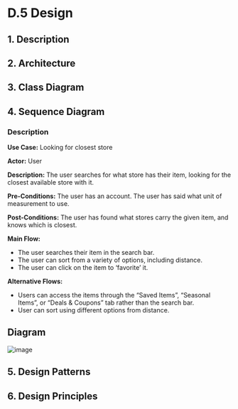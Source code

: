 # D.5 Design #

## 1. Description ##

## 2. Architecture ##

## 3. Class Diagram ##

## 4. Sequence Diagram ##

### Description ###

**Use Case:** Looking for closest store

**Actor:** User

**Description:** The user searches for what store has their item, looking for the closest available store with it.

**Pre-Conditions:** The user has an account. The user has said what unit of measurement to use.

**Post-Conditions:** The user has found what stores carry the given item, and knows which is closest.

**Main Flow:**
 * The user searches their item in the search bar.
 * The user can sort from a variety of options, including distance.
 * The user can click on the item to ‘favorite’ it.

**Alternative Flows:**
 * Users can access the items through the “Saved Items”, “Seasonal Items”, or “Deals & Coupons” tab rather than the search bar.
 * User can sort using different options from distance.

## Diagram ##

![image](https://user-images.githubusercontent.com/71099197/161470552-c2494502-c211-4a87-9413-c0f1d3e8921b.png)


## 5. Design Patterns ##

## 6. Design Principles ##
